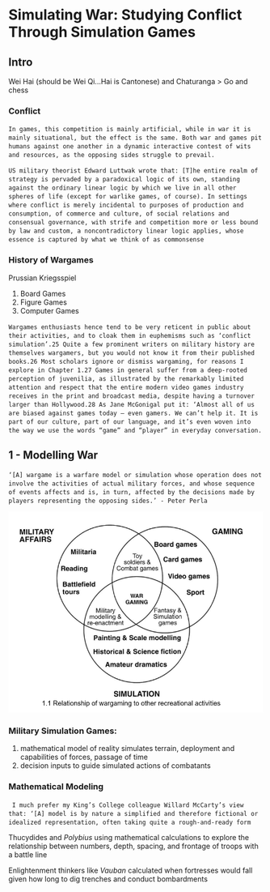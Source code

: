 # Simulating War: Studying Conflict Through Simulation Games

## Intro


Wei Hai (should be Wei Qi...Hai is Cantonese) and Chaturanga > Go and chess

### Conflict

`In games, this competition is mainly artificial, while in war it is mainly situational, but the effect is the same. Both war and games pit humans against one another in a dynamic interactive contest of wits and resources, as the opposing sides struggle to prevail.`

`US military theorist Edward Luttwak wrote that:
[T]he entire realm of strategy is pervaded by a paradoxical logic of its own, standing against the ordinary linear logic by which we live in all other spheres of life (except for warlike games, of course). In settings where conflict is merely incidental to purposes of production and consumption, of commerce and culture, of social relations and consensual governance, with strife and competition more or less bound by law and custom, a noncontradictory linear logic applies, whose essence is captured by what we think of as commonsense`

### History of Wargames

Prussian Kriegsspiel

1. Board Games
2. Figure Games
3. Computer Games

`Wargames enthusiasts hence tend to be very reticent in public about their activities, and to cloak them in euphemisms such as ‘conflict simulation’.25 Quite a few prominent writers on military history are themselves wargamers, but you would not know it from their published books.26 Most scholars ignore or dismiss wargaming, for reasons I explore in Chapter 1.27 Games in general suffer from a deep-rooted perception of juvenilia, as illustrated by the remarkably limited attention and respect that the entire modern video games industry receives in the print and broadcast media, despite having a turnover larger than Hollywood.28 As Jane McGonigal put it: ‘Almost all of us are biased against games today – even gamers. We can’t help it. It is part of our culture, part of our language, and it’s even woven into the way we use the words “game” and “player” in everyday conversation.`

## 1 - Modelling War

`‘[A] wargame is a warfare model or simulation whose operation does not involve the activities of actual military forces, and whose sequence of events affects and is, in turn, affected by the decisions made by players representing the opposing sides.’ - Peter Perla`

![alt text](https://github.com/rsl18/Wargame/raw/master/1_venn.PNG "Wargaming Diagram")

### Military Simulation Games: 
1. mathematical model of reality simulates terrain, deployment and capabilities of forces, passage of time
2. decision inputs to guide simulated actions of combatants

### Mathematical Modeling

` I much prefer my King’s College colleague Willard McCarty’s view that: ‘[A] model is by nature a simplified and therefore fictional or idealized representation, often taking quite a rough-and-ready form` 

Thucydides and *Polybius* using mathematical calculations to explore the relationship between numbers, depth, spacing, and frontage of troops with a battle line

Enlightenment thinkers like *Vauban* calculated when fortresses would fall given how long to dig trenches and conduct bombardments






